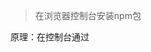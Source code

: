 > 在浏览器控制台安装npm包

原理：在控制台通过<script /> 引入 cdn/unpkg 资源，具体代码详见 https://github.com/zhongmary/Record/blob/master/code/script-npm.js

> UNPKG

unpkg 是一个快速的全球内容分发网络，适用于 npm 上的所有内容。使用它可以使用 URL （:unpkg.com/:package@:version/:file）快速轻松地从任何包加载任何文件。  例如：`https://unpkg.com/jquery@3.5.1` 
